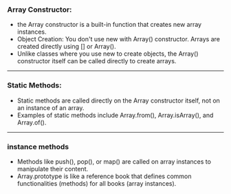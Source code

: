 ### Array Constructor:
- the Array constructor is a built-in function that creates new array instances.
- Object Creation: You don't use new with Array() constructor. Arrays are created directly using [] or Array().
- Unlike classes where you use new to create objects, the Array() constructor itself can be called directly to create arrays.
---
### Static Methods:
- Static methods are called directly on the Array constructor itself, not on an instance of an array.
- Examples of static methods include Array.from(), Array.isArray(), and Array.of().
---
### instance methods
- Methods like push(), pop(), or map() are called on array instances to manipulate their content.
- Array.prototype is like a reference book that defines common functionalities (methods) for all books (array instances).



